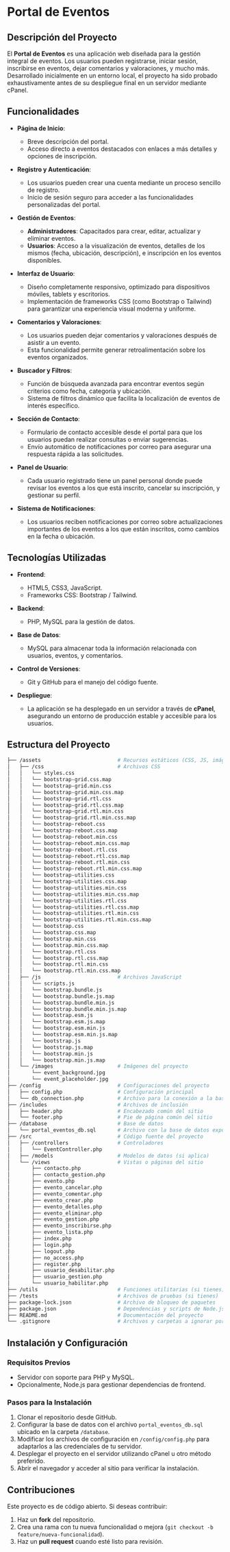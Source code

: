 # Portal de Eventos

## Descripción del Proyecto

El **Portal de Eventos** es una aplicación web diseñada para la gestión integral de eventos. Los usuarios pueden registrarse, iniciar sesión, inscribirse en eventos, dejar comentarios y valoraciones, y mucho más. Desarrollado inicialmente en un entorno local, el proyecto ha sido probado exhaustivamente antes de su despliegue final en un servidor mediante cPanel.

## Funcionalidades

- **Página de Inicio**: 
  - Breve descripción del portal.
  - Acceso directo a eventos destacados con enlaces a más detalles y opciones de inscripción.

- **Registro y Autenticación**:
  - Los usuarios pueden crear una cuenta mediante un proceso sencillo de registro.
  - Inicio de sesión seguro para acceder a las funcionalidades personalizadas del portal.

- **Gestión de Eventos**:
  - **Administradores**: Capacitados para crear, editar, actualizar y eliminar eventos.
  - **Usuarios**: Acceso a la visualización de eventos, detalles de los mismos (fecha, ubicación, descripción), e inscripción en los eventos disponibles.

- **Interfaz de Usuario**: 
  - Diseño completamente responsivo, optimizado para dispositivos móviles, tablets y escritorios.
  - Implementación de frameworks CSS (como Bootstrap o Tailwind) para garantizar una experiencia visual moderna y uniforme.

- **Comentarios y Valoraciones**:
  - Los usuarios pueden dejar comentarios y valoraciones después de asistir a un evento.
  - Esta funcionalidad permite generar retroalimentación sobre los eventos organizados.

- **Buscador y Filtros**:
  - Función de búsqueda avanzada para encontrar eventos según criterios como fecha, categoría y ubicación.
  - Sistema de filtros dinámico que facilita la localización de eventos de interés específico.

- **Sección de Contacto**:
  - Formulario de contacto accesible desde el portal para que los usuarios puedan realizar consultas o enviar sugerencias.
  - Envío automático de notificaciones por correo para asegurar una respuesta rápida a las solicitudes.

- **Panel de Usuario**:
  - Cada usuario registrado tiene un panel personal donde puede revisar los eventos a los que está inscrito, cancelar su inscripción, y gestionar su perfil.

- **Sistema de Notificaciones**:
  - Los usuarios reciben notificaciones por correo sobre actualizaciones importantes de los eventos a los que están inscritos, como cambios en la fecha o ubicación.

## Tecnologías Utilizadas

- **Frontend**: 
  - HTML5, CSS3, JavaScript.
  - Frameworks CSS: Bootstrap / Tailwind.
  
- **Backend**: 
  - PHP, MySQL para la gestión de datos.
  
- **Base de Datos**:
  - MySQL para almacenar toda la información relacionada con usuarios, eventos, y comentarios.

- **Control de Versiones**: 
  - Git y GitHub para el manejo del código fuente.

- **Despliegue**: 
  - La aplicación se ha desplegado en un servidor a través de **cPanel**, asegurando un entorno de producción estable y accesible para los usuarios.

## Estructura del Proyecto

```bash
├── /assets                         # Recursos estáticos (CSS, JS, imágenes)
│   ├── /css                        # Archivos CSS
│   │   └── styles.css
│   │   └── bootstrap-grid.css.map
│   │   └── bootstrap-grid.min.css
│   │   └── bootstrap-grid.min.css.map
│   │   └── bootstrap-grid.rtl.css
│   │   └── bootstrap-grid.rtl.css.map
│   │   └── bootstrap-grid.rtl.min.css
│   │   └── bootstrap-grid.rtl.min.css.map
│   │   └── bootstrap-reboot.css
│   │   └── bootstrap-reboot.css.map
│   │   └── bootstrap-reboot.min.css
│   │   └── bootstrap-reboot.min.css.map
│   │   └── bootstrap-reboot.rtl.css
│   │   └── bootstrap-reboot.rtl.css.map
│   │   └── bootstrap-reboot.rtl.min.css
│   │   └── bootstrap-reboot.rtl.min.css.map
│   │   └── bootstrap-utilities.css
│   │   └── bootstrap-utilities.css.map
│   │   └── bootstrap-utilities.min.css
│   │   └── bootstrap-utilities.min.css.map
│   │   └── bootstrap-utilities.rtl.css
│   │   └── bootstrap-utilities.rtl.css.map
│   │   └── bootstrap-utilities.rtl.min.css
│   │   └── bootstrap-utilities.rtl.min.css.map
│   │   └── bootstrap.css
│   │   └── bootstrap.css.map
│   │   └── bootstrap.min.css
│   │   └── bootstrap.min.css.map
│   │   └── bootstrap.rtl.css
│   │   └── bootstrap.rtl.css.map
│   │   └── bootstrap.rtl.min.css
│   │   └── bootstrap.rtl.min.css.map
│   ├── /js                         # Archivos JavaScript
│   │   └── scripts.js
│   │   └── bootstrap.bundle.js
│   │   └── bootstrap.bundle.js.map
│   │   └── bootstrap.bundle.min.js
│   │   └── bootstrap.bundle.min.js.map
│   │   └── bootstrap.esm.js
│   │   └── bootstrap.esm.js.map
│   │   └── bootstrap.esm.min.js
│   │   └── bootstrap.esm.min.js.map
│   │   └── bootstrap.js
│   │   └── bootstrap.js.map
│   │   └── bootstrap.min.js
│   │   └── bootstrap.min.js.map
│   └── /images                     # Imágenes del proyecto
│       └── event_background.jpg
│       └── event_placeholder.jpg
├── /config                         # Configuraciones del proyecto
│   ├── config.php                  # Configuración principal
│   └── db_connection.php           # Archivo para la conexión a la base de datos
├── /includes                       # Archivos de inclusión
│   ├── header.php                  # Encabezado común del sitio
│   └── footer.php                  # Pie de página común del sitio
├── /database                       # Base de datos
│   └── portal_eventos_db.sql       # Archivo con la base de datos exportada
├── /src                            # Código fuente del proyecto
│   ├── /controllers                # Controladores
│   │   └── EventController.php
│   ├── /models                     # Modelos de datos (si aplica)
│   └── /views                      # Vistas o páginas del sitio
│       ├── contacto.php
│       ├── contacto_gestion.php
│       ├── evento.php
│       ├── evento_cancelar.php
│       ├── evento_comentar.php
│       ├── evento_crear.php
│       ├── evento_detalles.php
│       ├── evento_eliminar.php
│       ├── evento_gestion.php
│       ├── evento_inscribirse.php
│       ├── evento_lista.php
│       ├── index.php
│       ├── login.php
│       ├── logout.php
│       ├── no_access.php
│       ├── register.php
│       ├── usuario_desabilitar.php
│       ├── usuario_gestion.php
│       └── usuario_habilitar.php
├── /utils                          # Funciones utilitarias (si tienes)
├── /tests                          # Archivos de pruebas (si tienes)
├── package-lock.json               # Archivo de bloqueo de paquetes
├── package.json                    # Dependencias y scripts de Node.js
├── README.md                       # Documentación del proyecto
└── .gitignore                      # Archivos y carpetas a ignorar por Git
```

## Instalación y Configuración

### Requisitos Previos

- Servidor con soporte para PHP y MySQL.
- Opcionalmente, Node.js para gestionar dependencias de frontend.

### Pasos para la Instalación

1. Clonar el repositorio desde GitHub.
2. Configurar la base de datos con el archivo `portal_eventos_db.sql` ubicado en la carpeta `/database`.
3. Modificar los archivos de configuración en `/config/config.php` para adaptarlos a las credenciales de tu servidor.
4. Desplegar el proyecto en el servidor utilizando cPanel u otro método preferido.
5. Abrir el navegador y acceder al sitio para verificar la instalación.

## Contribuciones

Este proyecto es de código abierto. Si deseas contribuir:

1. Haz un **fork** del repositorio.
2. Crea una rama con tu nueva funcionalidad o mejora (`git checkout -b feature/nueva-funcionalidad`).
3. Haz un **pull request** cuando esté listo para revisión.
